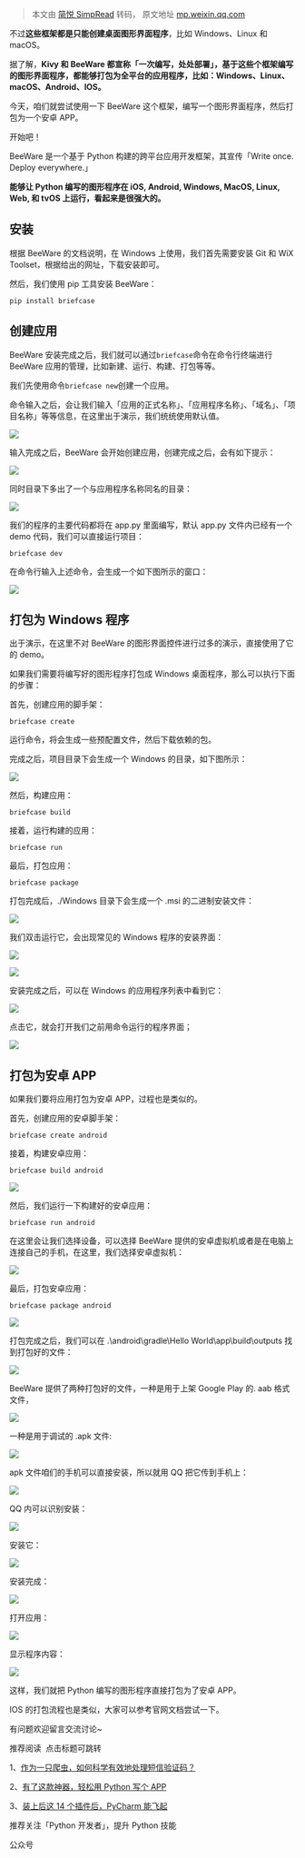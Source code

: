 > 本文由 [简悦 SimpRead](http://ksria.com/simpread/) 转码， 原文地址 [mp.weixin.qq.com](https://mp.weixin.qq.com/s?__biz=MzA4MjEyNTA5Mw==&mid=2652579150&idx=1&sn=248b79ab70bfaa24e45bbacf6fb14c70&chksm=84650d04b31284122b5eef5427bf035349c43ca2633e56b017a3d11982fdd63443dffeac9412&mpshare=1&scene=1&srcid=07272C6yzMznNBsSPocfXXd8&sharer_sharetime=1627392830838&sharer_shareid=7fece245937ac96f04f0fb8e1311fff1#rd)

不过**这些框架都是只能创建桌面图形界面程序**，比如 Windows、Linux 和 macOS。

据了解，**Kivy 和 BeeWare 都宣称「一次编写，处处部署」，基于这些个框架编写的图形界面程序，都能够打包为全平台的应用程序，比如：Windows、Linux、macOS、Android、IOS。**

今天，咱们就尝试使用一下 BeeWare 这个框架，编写一个图形界面程序，然后打包为一个安卓 APP。

开始吧！

BeeWare 是一个基于 Python 构建的跨平台应用开发框架，其宣传「Write once. Deploy everywhere.」

**能够让 Python 编写的图形程序在 iOS, Android, Windows, MacOS, Linux, Web, 和 tvOS 上运行，看起来是很强大的。**

安装
--

根据 BeeWare 的文档说明，在 Windows 上使用，我们首先需要安装 Git 和 WiX Toolset，根据给出的网址，下载安装即可。

然后，我们使用 pip 工具安装 BeeWare：

```
pip install briefcase
```

创建应用
----

BeeWare 安装完成之后，我们就可以通过`briefcase`命令在命令行终端进行 BeeWare 应用的管理，比如新建、运行、构建、打包等等。

我们先使用命令`briefcase new`创建一个应用。

命令输入之后，会让我们输入「应用的正式名称」、「应用程序名称」、「域名」、「项目名称」等等信息，在这里出于演示，我们统统使用默认值。

![](https://mmbiz.qpic.cn/mmbiz_png/AnkmC6oCTPD65TnvDic3Iv6v4REic0qVgdjUSzUdficsr9Q08xz5VXgLHrO2pV77m0exQXxTMjLbfrt88K4Tfx1Dg/640?wx_fmt=png)

输入完成之后，BeeWare 会开始创建应用，创建完成之后，会有如下提示：

![](https://mmbiz.qpic.cn/mmbiz_png/AnkmC6oCTPD65TnvDic3Iv6v4REic0qVgdE46P4xyPiaUoEmql5Ld0PQn2tH7gapPfxkKpia4ts9x2h9OeJsdnYI3A/640?wx_fmt=png)

同时目录下多出了一个与应用程序名称同名的目录：

![](https://mmbiz.qpic.cn/mmbiz_png/AnkmC6oCTPD65TnvDic3Iv6v4REic0qVgdOFWXBRgU1avwIhEWvXJ1bBrxjVFFZrVxMtiafylmGzhibjuytgEX3oKw/640?wx_fmt=png)

我们的程序的主要代码都将在 app.py 里面编写，默认 app.py 文件内已经有一个 demo 代码，我们可以直接运行项目：

```
briefcase dev
```

在命令行输入上述命令，会生成一个如下图所示的窗口：

![](https://mmbiz.qpic.cn/mmbiz_png/AnkmC6oCTPD65TnvDic3Iv6v4REic0qVgdWkpRlgufRhqMAW7tSUtehcwQtiawHic1J4iauicicSY3S6ypmBabuFAo72Q/640?wx_fmt=png)

打包为 Windows 程序
--------------

出于演示，在这里不对 BeeWare 的图形界面控件进行过多的演示，直接使用了它的 demo。

如果我们需要将编写好的图形程序打包成 Windows 桌面程序，那么可以执行下面的步骤：

首先，创建应用的脚手架：

```
briefcase create
```

运行命令，将会生成一些预配置文件，然后下载依赖的包。

完成之后，项目目录下会生成一个 Windows 的目录，如下图所示：

![](https://mmbiz.qpic.cn/mmbiz_png/AnkmC6oCTPD65TnvDic3Iv6v4REic0qVgd7hFXQUAJw9icUvuQd8Igq5oibib8abqL2f3xIxMszFLLbGKRtiaw5iat4UQ/640?wx_fmt=png)

然后，构建应用：

```
briefcase build
```

接着，运行构建的应用：

```
briefcase run
```

最后，打包应用：

```
briefcase package
```

打包完成后，./Windows 目录下会生成一个 .msi 的二进制安装文件：

![](https://mmbiz.qpic.cn/mmbiz_png/AnkmC6oCTPD65TnvDic3Iv6v4REic0qVgdumvaWtbqHtSibwTXy8NpDR77OiaHjXzCic0n09Q4563EMqofuEia84sZtA/640?wx_fmt=png)

我们双击运行它，会出现常见的 Windows 程序的安装界面：

![](https://mmbiz.qpic.cn/mmbiz_png/AnkmC6oCTPD65TnvDic3Iv6v4REic0qVgdyDWJBEQwhIZk6Ns60uytr1jiby3jPgSM6m3437IV5RT95UM1g9MUiaPA/640?wx_fmt=png)

![](https://mmbiz.qpic.cn/mmbiz_png/AnkmC6oCTPD65TnvDic3Iv6v4REic0qVgd6HuRgFFOFQ96SFwgd4NI3bVriaV76TSia9Qo6QquaMacuhGrBrBNRWDw/640?wx_fmt=png)

安装完成之后，可以在 Windows 的应用程序列表中看到它：

![](https://mmbiz.qpic.cn/mmbiz_png/AnkmC6oCTPD65TnvDic3Iv6v4REic0qVgd3v8I8Qr8WLVYf40XBXnVBEgAUXjJgO4anc6IphgfFHnaEicoRJ7iadKA/640?wx_fmt=png)

点击它，就会打开我们之前用命令运行的程序界面；

![](https://mmbiz.qpic.cn/mmbiz_png/AnkmC6oCTPD65TnvDic3Iv6v4REic0qVgdS3qBTVymO09hmHOsrCKhuLNhoYdLkrbNAUEVxnI8EhwHMxWFAYDhicA/640?wx_fmt=png)

打包为安卓 APP
---------

如果我们要将应用打包为安卓 APP，过程也是类似的。

首先，创建应用的安卓脚手架：

```
briefcase create android
```

接着，构建安卓应用：

```
briefcase build android
```

![](https://mmbiz.qpic.cn/mmbiz_png/AnkmC6oCTPD65TnvDic3Iv6v4REic0qVgd0ia2K2ZyYlIwAFwuYTkneicdTRv6M7Heibh0ciatcuZQ8rEa7wRpuzibwQg/640?wx_fmt=png)

然后，我们运行一下构建好的安卓应用：

```
briefcase run android
```

在这里会让我们选择设备，可以选择 BeeWare 提供的安卓虚拟机或者是在电脑上连接自己的手机，在这里，我们选择安卓虚拟机：

![](https://mmbiz.qpic.cn/mmbiz_png/AnkmC6oCTPD65TnvDic3Iv6v4REic0qVgdzlwtoBqx9iatOlW39GBIN3ibZuicpZ0G1MWffUK63T4MnhotH5V8U4OAQ/640?wx_fmt=png)

最后，打包安卓应用：

```
briefcase package android
```

![](https://mmbiz.qpic.cn/mmbiz_png/AnkmC6oCTPD65TnvDic3Iv6v4REic0qVgd1JLeoSoicQ3Eb0XvDWF7FnHZB3PibJ6Cg5MtSgn8ia0RibEqkkFwPMgLJw/640?wx_fmt=png)

打包完成之后，我们可以在 .\android\gradle\Hello World\app\build\outputs 找到打包好的文件：

![](https://mmbiz.qpic.cn/mmbiz_png/AnkmC6oCTPD65TnvDic3Iv6v4REic0qVgdsLibUXXDkMSVPjahbBpmJd2ia8UuFVstUOtnOmpQIYJDdMQHnGMZrQDg/640?wx_fmt=png)

BeeWare 提供了两种打包好的文件，一种是用于上架 Google Play 的. aab 格式文件，

![](https://mmbiz.qpic.cn/mmbiz_png/AnkmC6oCTPD65TnvDic3Iv6v4REic0qVgd8bePyylBQr2npSicFJS7vxrcgiaWzricot99TqefHzfWygCZ4vDfEIFkA/640?wx_fmt=png)

一种是用于调试的 .apk 文件:

![](https://mmbiz.qpic.cn/mmbiz_png/AnkmC6oCTPD65TnvDic3Iv6v4REic0qVgdGFhXqpxyalxdtSM3ly8UHSYeDceMI6cYEPUiaQvPTyZVzs6Z3bFJ21g/640?wx_fmt=png)

apk 文件咱们的手机可以直接安装，所以就用 QQ 把它传到手机上：

![](https://mmbiz.qpic.cn/mmbiz_png/AnkmC6oCTPD65TnvDic3Iv6v4REic0qVgdicgbZbhMXxMmMh3SU0jEtCI8kZJvGzKaNQIPqCSJMd8TYYT66cLmRKQ/640?wx_fmt=png)

QQ 内可以识别安装：

![](https://mmbiz.qpic.cn/mmbiz_jpg/AnkmC6oCTPD65TnvDic3Iv6v4REic0qVgdx9CjTrqRpnPXvtEzp6YqcubZ7mK3C01ib8DZ1YtUDLNS1WtKBvgoyUw/640?wx_fmt=jpeg)

安装它：

![](https://mmbiz.qpic.cn/mmbiz_jpg/AnkmC6oCTPD65TnvDic3Iv6v4REic0qVgdLyAwBqicjd4OOgYD45dyZljUibp35mQXt8NG5SkGs35JINzRRZgPK3KQ/640?wx_fmt=jpeg)

安装完成：

![](https://mmbiz.qpic.cn/mmbiz_jpg/AnkmC6oCTPD65TnvDic3Iv6v4REic0qVgdmXwMI6ZldibAM9duYK3Erib2a6Z2JXH39Lia2NpZWZNJYjIYYx9l3nmXA/640?wx_fmt=jpeg)

打开应用：

![](https://mmbiz.qpic.cn/mmbiz_jpg/AnkmC6oCTPD65TnvDic3Iv6v4REic0qVgdiaCE03ibpA44ziaCfvN8gDib3pIwttYESQplkKANn6o3pL5KhC1stqXAww/640?wx_fmt=jpeg)

显示程序内容：

![](https://mmbiz.qpic.cn/mmbiz_jpg/AnkmC6oCTPD65TnvDic3Iv6v4REic0qVgdmYVA4ozIVxHpmYSmsFHzoicbY2dTPotYXwxia0iacfSYwetV1qUicaVgtA/640?wx_fmt=jpeg)

这样，我们就把 Python 编写的图形程序直接打包为了安卓 APP。

IOS 的打包流程也是类似，大家可以参考官网文档尝试一下。

有问题欢迎留言交流讨论~

推荐阅读  点击标题可跳转

1、[作为一只爬虫，如何科学有效地处理短信验证码？](http://mp.weixin.qq.com/s?__biz=MzA4MjEyNTA5Mw==&mid=2652579011&idx=1&sn=472e67473ecba8df2a9d6519b4f6eb95&chksm=84650c89b312859f3c8312581d1e9377ccdb35d05f7ae545e97ed02c885b785b6db71a5ec641&scene=21#wechat_redirect)

2、[有了这款神器，轻松用 Python 写个 APP](http://mp.weixin.qq.com/s?__biz=MzA4MjEyNTA5Mw==&mid=2652578957&idx=1&sn=c9184ae7f4b3c1ef10593bf95e0a9418&chksm=84650cc7b31285d146817c6195c29e9886b413387ee21854d14796fcd83d1502a9c2a39bd5e2&scene=21#wechat_redirect)

3、[装上后这 14 个插件后，PyCharm 能飞起](http://mp.weixin.qq.com/s?__biz=MzA4MjEyNTA5Mw==&mid=2652578916&idx=1&sn=34db92b570aa53a2e1af50a50022dd93&chksm=84650c2eb31285387e08e767bad102899070c81864842929a7baab5a4919c3dd8b9aa19dc114&scene=21#wechat_redirect)

推荐关注「Python 开发者」，提升 Python 技能

公众号